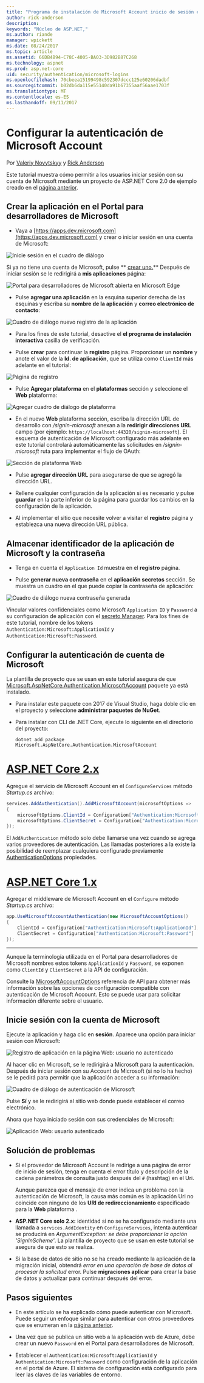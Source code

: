 ```yaml
---
title: "Programa de instalación de Microsoft Account inicio de sesión externo"
author: rick-anderson
description: 
keywords: "Núcleo de ASP.NET,"
ms.author: riande
manager: wpickett
ms.date: 08/24/2017
ms.topic: article
ms.assetid: 66DB4B94-C78C-4005-BA03-3D982B87C268
ms.technology: aspnet
ms.prod: asp.net-core
uid: security/authentication/microsoft-logins
ms.openlocfilehash: 70cbeea15199498c592307dccc125e60206dadbf
ms.sourcegitcommit: b02db6da115e55140da91b67355aaf56aae1703f
ms.translationtype: MT
ms.contentlocale: es-ES
ms.lasthandoff: 09/11/2017
---
```

# <a name="configuring-microsoft-account-authentication"></a>Configurar la autenticación de Microsoft Account

<a name=security-authentication-microsoft-logins></a>

Por [Valeriy Novytskyy](https://github.com/01binary) y [Rick Anderson](https://twitter.com/RickAndMSFT)

Este tutorial muestra cómo permitir a los usuarios iniciar sesión con su cuenta de Microsoft mediante un proyecto de ASP.NET Core 2.0 de ejemplo creado en el [página anterior](index.md).

## <a name="create-the-app-in-microsoft-developer-portal"></a>Crear la aplicación en el Portal para desarrolladores de Microsoft

* Vaya a [https://apps.dev.microsoft.com](https://apps.dev.microsoft.com) y crear o iniciar sesión en una cuenta de Microsoft:

![Inicie sesión en el cuadro de diálogo](index/_static/MicrosoftDevLogin.png)

Si ya no tiene una cuenta de Microsoft, pulse ** [crear uno.](https://signup.live.com/signup?wa=wsignin1.0&rpsnv=13&ct=1478151035&rver=6.7.6643.0&wp=SAPI_LONG&wreply=https%3a%2f%2fapps.dev.microsoft.com%2fLoginPostBack&id=293053&aadredir=1&contextid=D70D4F21246BAB50&bk=1478151036&uiflavor=web&uaid=f0c3de863a914c358b8dc01b1ff49e85&mkt=EN-US&lc=1033&lic=1)** Después de iniciar sesión se le redirigirá a **mis aplicaciones** página:

![Portal para desarrolladores de Microsoft abierta en Microsoft Edge](index/_static/MicrosoftDev.png)

* Pulse **agregar una aplicación** en la esquina superior derecha de las esquinas y escriba su **nombre de la aplicación** y **correo electrónico de contacto**:

![Cuadro de diálogo nuevo registro de la aplicación](index/_static/MicrosoftDevAppCreate.png)

* Para los fines de este tutorial, desactive el **el programa de instalación interactiva** casilla de verificación.

* Pulse **crear** para continuar la **registro** página. Proporcionar un **nombre** y anote el valor de la **Id. de aplicación**, que se utiliza como `ClientId` más adelante en el tutorial:

![Página de registro](index/_static/MicrosoftDevAppReg.png)

* Pulse **Agregar plataforma** en el **plataformas** sección y seleccione el **Web** plataforma:

![Agregar cuadro de diálogo de plataforma](index/_static/MicrosoftDevAppPlatform.png)

* En el nuevo **Web** plataforma sección, escriba la dirección URL de desarrollo con */signin-microsoft* anexan a la **redirigir direcciones URL** campo (por ejemplo: `https://localhost:44320/signin-microsoft`). El esquema de autenticación de Microsoft configurado más adelante en este tutorial controlará automáticamente las solicitudes en */signin-microsoft* ruta para implementar el flujo de OAuth:

![Sección de plataforma Web](index/_static/MicrosoftRedirectUri.png)

* Pulse **agregar dirección URL** para asegurarse de que se agregó la dirección URL.

* Rellene cualquier configuración de la aplicación si es necesario y pulse **guardar** en la parte inferior de la página para guardar los cambios en la configuración de la aplicación.

* Al implementar el sitio que necesite volver a visitar el **registro** página y establezca una nueva dirección URL pública.

## <a name="store-microsoft-application-id-and-password"></a>Almacenar identificador de la aplicación de Microsoft y la contraseña

* Tenga en cuenta el `Application Id` muestra en el **registro** página.

* Pulse **generar nueva contraseña** en el **aplicación secretos** sección. Se muestra un cuadro en el que puede copiar la contraseña de aplicación:

![Cuadro de diálogo nueva contraseña generada](index/_static/MicrosoftDevPassword.png)

Vincular valores confidenciales como Microsoft `Application ID` y `Password` a su configuración de aplicación con el [secreto Manager](../../app-secrets.md). Para los fines de este tutorial, nombre de los tokens `Authentication:Microsoft:ApplicationId` y `Authentication:Microsoft:Password`.

## <a name="configure-microsoft-account-authentication"></a>Configurar la autenticación de cuenta de Microsoft

La plantilla de proyecto que se usan en este tutorial asegura de que [Microsoft.AspNetCore.Authentication.MicrosoftAccount](https://www.nuget.org/packages/Microsoft.AspNetCore.Authentication.MicrosoftAccount) paquete ya está instalado.

* Para instalar este paquete con 2017 de Visual Studio, haga doble clic en el proyecto y seleccione **administrar paquetes de NuGet**.
* Para instalar con CLI de .NET Core, ejecute lo siguiente en el directorio del proyecto:

   `dotnet add package Microsoft.AspNetCore.Authentication.MicrosoftAccount`

# <a name="aspnet-core-2xtabaspnetcore2x"></a>[ASP.NET Core 2.x](#tab/aspnetcore2x)

Agregue el servicio de Microsoft Account en el `ConfigureServices` método *Startup.cs* archivo:

```csharp
services.AddAuthentication().AddMicrosoftAccount(microsoftOptions =>
{
    microsoftOptions.ClientId = Configuration["Authentication:Microsoft:ApplicationId"];
    microsoftOptions.ClientSecret = Configuration["Authentication:Microsoft:Password"];
});
```

El `AddAuthentication` método solo debe llamarse una vez cuando se agrega varios proveedores de autenticación. Las llamadas posteriores a la existe la posibilidad de reemplazar cualquiera configurado previamente [AuthenticationOptions](https://docs.microsoft.com/aspnet/core/api/microsoft.aspnetcore.builder.authenticationoptions) propiedades.

# <a name="aspnet-core-1xtabaspnetcore1x"></a>[ASP.NET Core 1.x](#tab/aspnetcore1x)

Agregar el middleware de Microsoft Account en el `Configure` método *Startup.cs* archivo:

```csharp
app.UseMicrosoftAccountAuthentication(new MicrosoftAccountOptions()
{
    ClientId = Configuration["Authentication:Microsoft:ApplicationId"],
    ClientSecret = Configuration["Authentication:Microsoft:Password"]
});
```

---

Aunque la terminología utilizada en el Portal para desarrolladores de Microsoft nombres estos tokens `ApplicationId` y `Password`, se exponen como `ClientId` y `ClientSecret` a la API de configuración.

Consulte la [MicrosoftAccountOptions](https://docs.microsoft.com/aspnet/core/api/microsoft.aspnetcore.builder.microsoftaccountoptions) referencia de API para obtener más información sobre las opciones de configuración compatible con autenticación de Microsoft Account. Esto se puede usar para solicitar información diferente sobre el usuario.

## <a name="sign-in-with-microsoft-account"></a>Inicie sesión con la cuenta de Microsoft

Ejecute la aplicación y haga clic en **sesión**. Aparece una opción para iniciar sesión con Microsoft:

![Registro de aplicación en la página Web: usuario no autenticado](index/_static/DoneMicrosoft.png)

Al hacer clic en Microsoft, se le redirigirá a Microsoft para la autenticación. Después de iniciar sesión con su Account de Microsoft (si no lo ha hecho) se le pedirá para permitir que la aplicación acceder a su información:

![Cuadro de diálogo de autenticación de Microsoft](index/_static/MicrosoftLogin.png)

Pulse **Sí** y se le redirigirá al sitio web donde puede establecer el correo electrónico.

Ahora que haya iniciado sesión con sus credenciales de Microsoft:

![Aplicación Web: usuario autenticado](index/_static/Done.png)

## <a name="troubleshooting"></a>Solución de problemas

* Si el proveedor de Microsoft Account le redirige a una página de error de inicio de sesión, tenga en cuenta el error título y descripción de la cadena parámetros de consulta justo después del `#` (hashtag) en el Uri.

  Aunque parezca que el mensaje de error indica un problema con la autenticación de Microsoft, la causa más común es la aplicación Uri no coincide con ninguno de los **URI de redireccionamiento** especificado para la **Web** plataforma .
* **ASP.NET Core solo 2.x:** identidad si no se ha configurado mediante una llamada a `services.AddIdentity` en `ConfigureServices`, intenta autenticar se producirá en *ArgumentException: se debe proporcionar la opción 'SignInScheme'*. La plantilla de proyecto que se usan en este tutorial se asegura de que esto se realiza.
* Si la base de datos de sitio no se ha creado mediante la aplicación de la migración inicial, obtendrá *error en una operación de base de datos al procesar la solicitud* error. Pulse **migraciones aplicar** para crear la base de datos y actualizar para continuar después del error.

## <a name="next-steps"></a>Pasos siguientes

* En este artículo se ha explicado cómo puede autenticar con Microsoft. Puede seguir un enfoque similar para autenticar con otros proveedores que se enumeran en la [página anterior](index.md).

* Una vez que se publica un sitio web a la aplicación web de Azure, debe crear un nuevo `Password` en el Portal para desarrolladores de Microsoft.

* Establecer el `Authentication:Microsoft:ApplicationId` y `Authentication:Microsoft:Password` como configuración de la aplicación en el portal de Azure. El sistema de configuración está configurado para leer las claves de las variables de entorno.
